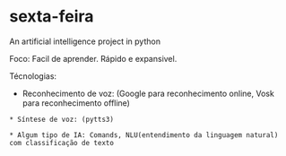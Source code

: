 # sexta-feira
An artificial intelligence project in python

Foco:
    Facil de aprender.
    Rápido e expansivel.

Técnologias:

   * Reconhecimento de voz: (Google para reconhecimento online, Vosk para reconhecimento offline)

    * Síntese de voz: (pytts3)

    * Algum tipo de IA: Comands, NLU(entendimento da linguagem natural) com classificação de texto